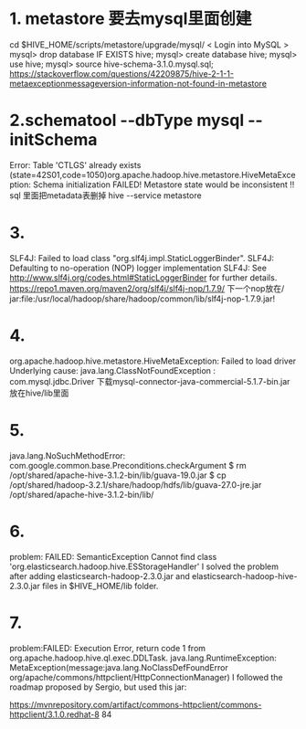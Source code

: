 # 1. metastore 要去mysql里面创建
cd $HIVE_HOME/scripts/metastore/upgrade/mysql/
< Login into MySQL >
mysql> drop database IF EXISTS hive;
mysql> create database hive;
mysql> use hive;
mysql> source hive-schema-3.1.0.mysql.sql;
https://stackoverflow.com/questions/42209875/hive-2-1-1-metaexceptionmessageversion-information-not-found-in-metastore
# 2.schematool --dbType mysql --initSchema
Error: Table 'CTLGS' already exists (state=42S01,code=1050)org.apache.hadoop.hive.metastore.HiveMetaException: Schema initialization FAILED! Metastore state would be inconsistent !!
sql 里面把metadata表删掉
hive --service metastore
# 3.
SLF4J: Failed to load class "org.slf4j.impl.StaticLoggerBinder".
SLF4J: Defaulting to no-operation (NOP) logger implementation
SLF4J: See http://www.slf4j.org/codes.html#StaticLoggerBinder for further details.
https://repo1.maven.org/maven2/org/slf4j/slf4j-nop/1.7.9/
下一个nop放在/
jar:file:/usr/local/hadoop/share/hadoop/common/lib/slf4j-nop-1.7.9.jar!
# 4.
org.apache.hadoop.hive.metastore.HiveMetaException: Failed to load driver
Underlying cause: java.lang.ClassNotFoundException : com.mysql.jdbc.Driver
下载mysql-connector-java-commercial-5.1.7-bin.jar 放在hive/lib里面
# 5.
java.lang.NoSuchMethodError: com.google.common.base.Preconditions.checkArgument
$ rm /opt/shared/apache-hive-3.1.2-bin/lib/guava-19.0.jar
$ cp /opt/shared/hadoop-3.2.1/share/hadoop/hdfs/lib/guava-27.0-jre.jar /opt/shared/apache-hive-3.1.2-bin/lib/
# 6.
problem: FAILED: SemanticException Cannot find class 'org.elasticsearch.hadoop.hive.ESStorageHandler'
I solved the problem after adding elasticsearch-hadoop-2.3.0.jar and elasticsearch-hadoop-hive-2.3.0.jar files in $HIVE_HOME/lib folder.
# 7.
problem:FAILED: Execution Error, return code 1 from org.apache.hadoop.hive.ql.exec.DDLTask. java.lang.RuntimeException: MetaException(message:java.lang.NoClassDefFoundError org/apache/commons/httpclient/HttpConnectionManager)
I followed the roadmap proposed by Sergio, but used this jar:

https://mvnrepository.com/artifact/commons-httpclient/commons-httpclient/3.1.0.redhat-8 84
